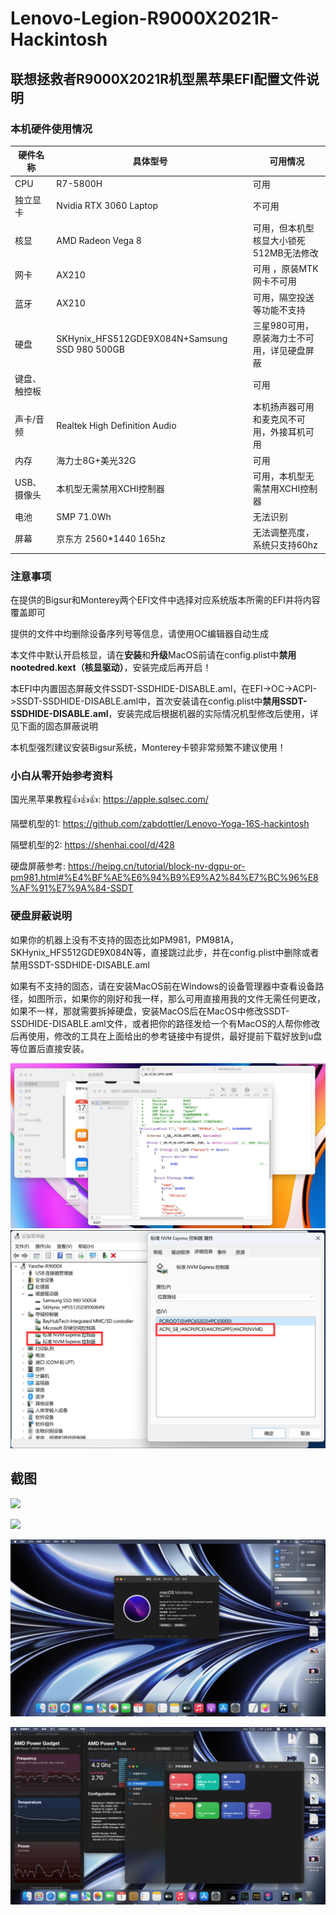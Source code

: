# Lenovo-Legion-R9000X2021R-Hackintosh
## 联想拯救者R9000X2021R机型黑苹果EFI配置文件说明

### 本机硬件使用情况

| 硬件名称     | 具体型号                                      | 可用情况                                    |
| ------------ | --------------------------------------------- | ------------------------------------------- |
| CPU          | R7-5800H                                      | 可用                                        |
| 独立显卡     | Nvidia RTX 3060 Laptop                        | 不可用                                      |
| 核显         | AMD Radeon Vega 8                             | 可用，但本机型核显大小锁死512MB无法修改     |
| 网卡         | AX210                                         | 可用 ，原装MTK网卡不可用                    |
| 蓝牙         | AX210                                         | 可用，隔空投送等功能不支持                  |
| 硬盘         | SKHynix_HFS512GDE9X084N+Samsung SSD 980 500GB | 三星980可用，原装海力士不可用，详见硬盘屏蔽 |
| 键盘、触控板 |                                               | 可用                                        |
| 声卡/音频    | Realtek High Definition Audio                 | 本机扬声器可用和麦克风不可用，外接耳机可用      |
| 内存         | 海力士8G+美光32G                              | 可用                                        |
| USB、摄像头  | 本机型无需禁用XCHI控制器                      | 可用，本机型无需禁用XCHI控制器              |
| 电池         | SMP 71.0Wh                                    | 无法识别                                    |
| 屏幕         | 京东方 2560*1440 165hz                        | 无法调整亮度，系统只支持60hz                |

### 注意事项

在提供的Bigsur和Monterey两个EFI文件中选择对应系统版本所需的EFI并将内容覆盖即可

提供的文件中均删除设备序列号等信息，请使用OC编辑器自动生成

本文件中默认开启核显，请在**安装**和**升级**MacOS前请在config.plist中**禁用nootedred.kext（核显驱动）**，安装完成后再开启！

本EFI中内置固态屏蔽文件SSDT-SSDHIDE-DISABLE.aml，在EFI->OC->ACPI->SSDT-SSDHIDE-DISABLE.aml中，首次安装请在config.plist中**禁用SSDT-SSDHIDE-DISABLE.aml**，安装完成后根据机器的实际情况机型修改后使用，详见下面的固态屏蔽说明

本机型强烈建议安装Bigsur系统，Monterey卡顿非常频繁不建议使用！

### 小白从零开始参考资料

国光黑苹果教程👍👍👍: https://apple.sqlsec.com/

隔壁机型的1: https://github.com/zabdottler/Lenovo-Yoga-16S-hackintosh

隔壁机型的2: https://shenhai.cool/d/428

硬盘屏蔽参考: https://heipg.cn/tutorial/block-nv-dgpu-or-pm981.html#%E4%BF%AE%E6%94%B9%E9%A2%84%E7%BC%96%E8%AF%91%E7%9A%84-SSDT

### 硬盘屏蔽说明

如果你的机器上没有不支持的固态比如PM981，PM981A，SKHynix_HFS512GDE9X084N等，直接跳过此步，并在config.plist中删除或者禁用SSDT-SSDHIDE-DISABLE.aml

如果有不支持的固态，请在安装MacOS前在Windows的设备管理器中查看设备路径，如图所示，如果你的刚好和我一样，那么可用直接用我的文件无需任何更改，如果不一样，那就需要拆掉硬盘，安装MacOS后在MacOS中修改SSDT-SSDHIDE-DISABLE.aml文件，或者把你的路径发给一个有MacOS的人帮你修改后再使用，修改的工具在上面给出的参考链接中有提供，最好提前下载好放到u盘等位置后直接安装。

![](https://github.com/mocehu/Lenovo-Legion-R9000X2021R-Hackintosh/blob/main/image/HideSSD.png?raw=true)
![](https://github.com/mocehu/Lenovo-Legion-R9000X2021R-Hackintosh/blob/main/image/%E8%AE%BE%E5%A4%87%E7%AE%A1%E7%90%86%E5%99%A8%E6%9F%A5%E7%9C%8B%E8%B7%AF%E5%BE%84.png?raw=true)


## 截图

![](https://raw.githubusercontent.com/mocehu/Lenovo-Legion-R9000X2021R-Hackintosh/main/image/bigsur-2.png)

![](https://github.com/mocehu/Lenovo-Legion-R9000X2021R-Hackintosh/blob/main/image/Bigsur-1.png?raw=true)

![](https://github.com/mocehu/Lenovo-Legion-R9000X2021R-Hackintosh/blob/main/image/Monterey-info2.png?raw=true)

![](https://github.com/mocehu/Lenovo-Legion-R9000X2021R-Hackintosh/blob/main/image/Montery-info1.png?raw=true)
